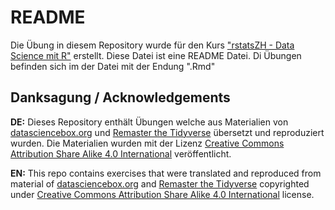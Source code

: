 # README

Die Übung in diesem Repository wurde für den Kurs ["rstatsZH - Data Science mit R"](https://statistikzh.github.io/rstatsZH/) erstellt. Diese Datei ist eine README Datei. Di Übungen befinden sich im der Datei mit der Endung ".Rmd"

## Danksagung / Acknowledgements

**DE:** Dieses Repository enthält Übungen welche aus Materialien von
[datasciencebox.org](https://datasciencebox.org/) und [Remaster the Tidyverse](https://github.com/rstudio-education/remaster-the-tidyverse) übersetzt und reproduziert wurden. Die Materialien wurden mit der Lizenz [Creative Commons Attribution Share Alike 4.0 International](https://creativecommons.org/licenses/by-sa/4.0/) veröffentlicht.

**EN:** This repo contains exercises that were translated and reproduced from material of [datasciencebox.org](https://datasciencebox.org/) and [Remaster the Tidyverse](https://github.com/rstudio-education/remaster-the-tidyverse) copyrighted under [Creative Commons Attribution Share Alike 4.0 International](https://creativecommons.org/licenses/by-sa/4.0/) license.


